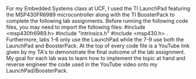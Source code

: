 For my Embedded Systems class at UCF, I used the TI LaunchPad featuring the MSP430FR6989 
microcontroller along with the TI BoosterPack to complete the following lab assignments. 
Before running the following code files, you may need to import the following files: 
#include <msp430fr6989.h> #include "intrinsics.h" #include <msp430.h> . 
Furthermore, labs 1-6 only use the LaunchPad while the 7-9 use both the LaunchPad and 
BoosterPack. At the top of every code file is a YouTube link given by my TA's to demonstrate 
the final outcome of the lab assignment. My goal for each lab was to learn how to implement 
the topic at hand and reverse engineer the code used in the YouTube video onto my 
LaunchPad/BoosterPack.
